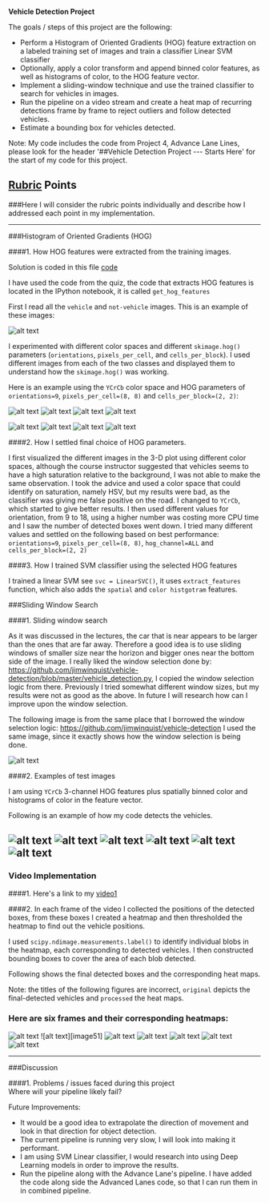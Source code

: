 **Vehicle Detection Project**

The goals / steps of this project are the following:

* Perform a Histogram of Oriented Gradients (HOG) feature extraction on a labeled training set of images and train a classifier Linear SVM classifier
* Optionally, apply a color transform and append binned color features, as well as histograms of color, to the HOG feature vector. 
* Implement a sliding-window technique and use the trained classifier to search for vehicles in images.
* Run the pipeline on a video stream and create a heat map of recurring detections frame by frame to reject outliers and follow detected vehicles.
* Estimate a bounding box for vehicles detected.

Note: My code includes the code from Project 4, Advance Lane Lines, please look for the header '##Vehicle Detection Project --- Starts Here' for the start of my code for this project.

[//]: # (Image References)
[image1]: ./output_images/CarNotCar.png
[image2]: ./output_images/hog_examples/ex1/img_tosearch.jpg
[image21]: ./output_images/hog_examples/ex1/hog_ch1.jpg
[image22]: ./output_images/hog_examples/ex1/hog_ch2.jpg
[image23]: ./output_images/hog_examples/ex1/hog_ch3.jpg

[image2_2]: ./output_images/hog_examples/ex2/img_tosearch.jpg
[image2_21]: ./output_images/hog_examples/ex2/hog_ch1.jpg
[image2_22]: ./output_images/hog_examples/ex2/hog_ch2.jpg
[image2_23]: ./output_images/hog_examples/ex2/hog_ch3.jpg

[image3]: ./output_images/search_windows.png
[image4]: ./output_images/boxes1.png
[image42]: ./output_images/boxes2.png
[image43]: ./output_images/boxes3.png
[image44]: ./output_images/boxes4.png
[image45]: ./output_images/boxes5.png
[image46]: ./output_images/boxes6.png


[image5]: ./output_images/heatmap1.png
[image52]: ./output_images/heatmap2.png
[image53]: ./output_images/heatmap3.png
[image54]: ./output_images/heatmap4.png
[image55]: ./output_images/heatmap5.png
[image56]: ./output_images/heatmap6.png



[video1]: ./output_images/project_video.mp4
[code]: ./my-work/mywork.ipynb

## [Rubric](https://review.udacity.com/#!/rubrics/513/view) Points
###Here I will consider the rubric points individually and describe how I addressed each point in my implementation.  

---
###Histogram of Oriented Gradients (HOG)

####1. How HOG features were extracted from the training images.

Solution is coded in this file [code]

I have used the code from the quiz, the code that extracts HOG features is located in the IPython notebook, it is called `get_hog_features`  

First I read all the `vehicle` and `not-vehicle` images. This is an example of these images:

![alt text][image1]

I experimented with different color spaces and different `skimage.hog()` parameters (`orientations`, `pixels_per_cell`, and `cells_per_block`).  I used different images from each of the two classes and displayed them to understand how the `skimage.hog()` was working.

Here is an example using the `YCrCb` color space and HOG parameters of `orientations=9`, `pixels_per_cell=(8, 8)` and `cells_per_block=(2, 2)`:


![alt text][image2]
![alt text][image21]
![alt text][image22]
![alt text][image23]

![alt text][image2_2]
![alt text][image2_21]
![alt text][image2_22]
![alt text][image2_23]

####2. How I settled final choice of HOG parameters.

I first visualized the different images in the 3-D plot using different color spaces, although the course instructor suggested that vehicles seems to have a high saturation relative to the background, I was not able to make the same observation. I took the advice and used a color space that could identify on saturation, namely HSV, but my results were bad, as the classifier was giving me false positive on the road. I changed to `YCrCb`, which started to give better results.  I then used different values for orientation, from 9 to 18, using a higher number was costing more CPU time and I saw the number of detected boxes went down. I tried many different values and settled on the following based on best performance:
`orientations=9`, `pixels_per_cell=(8, 8)`, `hog_channel=ALL` and `cells_per_block=(2, 2)`   

####3. How I trained SVM classifier using the selected HOG features

I trained a linear SVM see `svc = LinearSVC()`, it uses `extract_features` function, which also adds the `spatial` and `color histgotram` features.

###Sliding Window Search

####1. Sliding window search

As it was discussed in the lectures, the car that is near appears to be larger than the ones that are far away. Therefore a good idea is to use sliding windows of smaller size near the horizon and bigger ones near the bottom side of the image.  I really liked the window selection done by: https://github.com/jimwinquist/vehicle-detection/blob/master/vehicle_detection.py, I copied the window selection logic from there.
Previously I tried somewhat different window sizes, but my results were not as good as the above. In future I will research how can I improve upon the window selection.

The following image is from the same place that I borrowed the window selection logic: https://github.com/jimwinquist/vehicle-detection I used the same image, since it exactly shows how the window selection is being done.

![alt text][image3]

####2. Examples of test images 

I am using `YCrCb` 3-channel HOG features plus spatially binned color and histograms of color in the feature vector.

Following is an example of how my code detects the vehicles.

![alt text][image4]
![alt text][image42]
![alt text][image43]
![alt text][image44]
![alt text][image45]
![alt text][image46]
---

### Video Implementation

####1. 
Here's a link to my [video1]


####2. 
In each frame of the video I collected the positions of the detected boxes, from these boxes I created a heatmap and then thresholded the heatmap to find out the vehicle positions.

I used `scipy.ndimage.measurements.label()` to identify individual blobs in the heatmap, each corresponding to detected vehicles. I then constructed bounding boxes to cover the area of each blob detected.  

Following shows the final detected boxes and the corresponding heat maps.

Note: the titles of the following figures are incorrect, `original` depicts the final-detected vehicles and `processed` the heat maps.
### Here are six frames and their corresponding heatmaps:

![alt text][image5]
![alt text][image51]
![alt text][image52]
![alt text][image53]
![alt text][image54]
![alt text][image55]
![alt text][image56]



---

###Discussion

####1. Problems / issues faced during this project  
Where will your pipeline likely fail?  

Future Improvements:
* It would be a good idea to extrapolate the direction of movement and look in that direction for object detection.
* The current pipeline is running very slow, I will look into making it performant. 
* I am using SVM Linear classifier, I would research into using Deep Learning models in order to improve the results.
* Run the pipeline along with the Advance Lane's pipeline.  I have added the code along side the Advanced Lanes code, so that I can run them in in combined pipeline.

